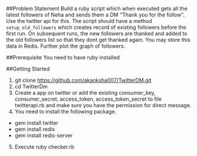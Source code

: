 ##Problem Statement
Build a ruby script which when executed gets all the latest followers of Neha and sends them a DM "Thank you for the follow". 
Use the twitter api for this. The script should have a method `setup_old_followers` which creates record of existing followers before the first run. On subsequent runs, the new followers are thanked and added to the old followers list so that they dont get thanked again. You may store this data in Redis. 
Further plot the graph of followers.

##Prerequisite
You need to have ruby installed

##Getting Started
1. git clone https://github.com/akanksha007/TwitterDM.git
2. cd TwitterDm
3. Create a app on twitter or add the existing consumer_key, consumer_secret, access_token, access_token_secret to file twitterapi.rb and make sure you have the permission for direct message.
4. You need to install the following package.
 * gem install twitter
 * gem install redis
 * gem install redis-server
5. Execute ruby checker.rb
